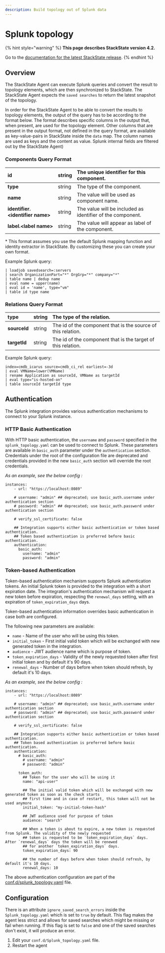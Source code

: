 ```yaml
---
description: Build topology out of Splunk data
---
```


# Splunk topology

{% hint style="warning" %}
**This page describes StackState version 4.2.**

Go to the [documentation for the latest StackState release](https://docs.stackstate.com/).
{% endhint %}

## Overview

The StackState Agent can execute Splunk queries and convert the result to topology elements, which are then synchronized to StackState. The StackState Agent expects the `saved searches` to return the latest snapshot of the topology.

In order for the StackState Agent to be able to convert the results to topology elements, the output of the query has to be according to the format below. The format describes specific columns in the output that, when present, are used for the topology element. Other columns that are present in the output format, not defined in the query format, are available as key-value-pairs in StackState inside the `data` map. The column names are used as keys and the content as value. Splunk internal fields are filtered out by the StackState Agent\)

### Components Query Format

| **id** | string | The unique identifier for this component. |
| :--- | :--- | :--- |
| **type** | string | The type of the component. |
| **name** | string | The value will be used as component name. |
| **identifier.&lt;identifier name&gt;** | string | The value will be included as identifier of the component. |
| **label.&lt;label name&gt;** | string | The value will appear as label of the component. |

\* This format assumes you use the default Splunk mapping function and identity extractor in StackState. By customizing these you can create your own format.

Example Splunk query:

```text
| loadjob savedsearch=:servers
| search OrganizationPart="*" OrgGrp="*" company="*"
| table name | dedup name
| eval name = upper(name)
| eval id = 'name', type="vm"
| table id type name
```

### Relations Query Format

| **type** | string | The type of the relation. |
| :--- | :--- | :--- |
| **sourceId** | string | The id of the component that is the source of this relation. |
| **targetId** | string | The id of the component that is the target of this relation. |

Example Splunk query:

```text
index=cmdb_icarus source=cmdb_ci_rel earliest=-3d
| eval VMName=lower(VMName)
| rename Application as sourceId, VMName as targetId
| eval type="is-hosted-on"
| table sourceId targetId type
```

## Authentication

The Splunk integration provides various authentication mechanisms to connect to your Splunk instance.

### HTTP Basic Authentication

With HTTP basic authentication, the `username` and `password` specified in the `splunk_topology.yaml` can be used to connect to Splunk. These parameters are available in `basic_auth` parameter under the `authentication` section. Credentials under the root of the configuration file are deprecated and credentials provided in the new `basic_auth` section will override the root credentials.

_As an example, see the below config :_

```text
instances:
    - url: "https://localhost:8089"

    # username: "admin" ## deprecated; use basic_auth.username under authentication section
    # password: "admin" ## deprecated; use basic_auth.password under authentication section

    # verify_ssl_certificate: false

    ## Integration supports either basic authentication or token based authentication.
    ## Token based authentication is preferred before basic authentication.
    authentication:
      basic_auth:
        username: "admin"
        password: "admin"
```

### Token-based Authentication

Token-based authentication mechanism supports Splunk authentication tokens. An initial Splunk token is provided to the integration with a short expiration date. The integration's authentication mechanism will request a new token before expiration, respecting the `renewal_days` setting, with an expiration of `token_expiration_days` days.

Token-based authentication information overrides basic authentication in case both are configured.

The following new parameters are available:

* `name` - Name of the user who will be using this token.
* `initial_token` - First initial valid token which will be exchanged with new generated token in the integration.
* `audience` - JWT audience name which is purpose of token.
* `token_expiration_days` - Validity of the newly requested token after first initial token and by default it's 90 days.
* `renewal_days` - Number of days before when token should refresh, by default it's 10 days.

_As an example, see the below config :_

```text
instances:
    - url: "https://localhost:8089"

    # username: "admin" ## deprecated; use basic_auth.username under authentication section
    # password: "admin" ## deprecated; use basic_auth.password under authentication section

    # verify_ssl_certificate: false

    ## Integration supports either basic authentication or token based authentication.
    ## Token based authentication is preferred before basic authentication.
    authentication:
      # basic_auth:
        # username: "admin"
        # password: "admin"

      token_auth:
        ## Token for the user who will be using it
        name: "api-user"

        ## The initial valid token which will be exchanged with new generated token as soon as the check starts
        ## first time and in case of restart, this token will not be used anymore
        initial_token: "my-initial-token-hash"

        ## JWT audience used for purpose of token
        audience: "search"

        ## When a token is about to expire, a new token is requested from Splunk. The validity of the newly requested
        ## token is requested to be `token_expiration_days` days. After `renewal_days` days the token will be renewed
        ## for another `token_expiration_days` days.
        token_expiration_days: 90

        ## the number of days before when token should refresh, by default it's 10 days.
        renewal_days: 10
```

The above authentication configuration are part of the [conf.d/splunk\_topology.yaml](https://github.com/StackVista/sts-agent-integrations-core/blob/master/splunk_topology/conf.yaml.example) file.

## Configuration

There is an attribute `ignore_saved_search_errors` inside the `Splunk_topology.yaml` which is set to `true` by default. This flag makes the agent less strict and allows for saved searches which might be missing or fail when running. If this flag is set to `false` and one of the saved searches don't exist, it will produce an error.

1. Edit your `conf.d/Splunk_topology.yaml` file.
2. Restart the agent

